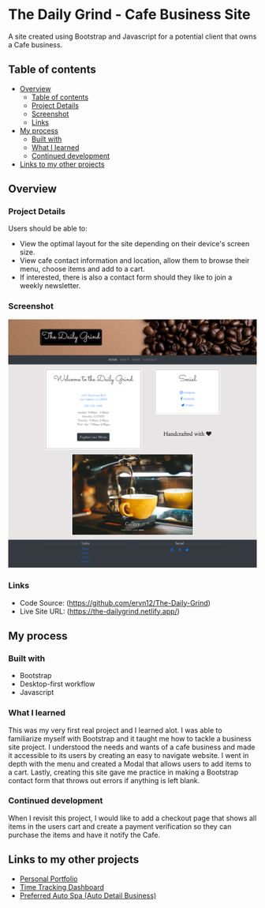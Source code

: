 # The Daily Grind - Cafe Business Site

A site created using Bootstrap and Javascript for a potential client that owns a Cafe business.

## Table of contents

- [Overview](#overview)
  - [Table of contents](#table-of-contents)
  - [Project Details](#project-details)
  - [Screenshot](#screenshot)
  - [Links](#links)
- [My process](#my-process)
  - [Built with](#built-with)
  - [What I learned](#what-i-learned)
  - [Continued development](#continued-development)
- [Links to my other projects](#links-to-my-other-projects)

## Overview

### Project Details

Users should be able to:

- View the optimal layout for the site depending on their device's screen size.
- View cafe contact information and location, allow them to browse their menu, choose items and add to a cart.  
- If interested, there is also a contact form should they like to join a weekly newsletter.

### Screenshot

![](./images/theDailyGrind.png)

### Links

- Code Source: (https://github.com/ervn12/The-Daily-Grind)
- Live Site URL: (https://the-dailygrind.netlify.app/)

## My process

### Built with

- Bootstrap
- Desktop-first workflow
- Javascript

### What I learned

This was my very first real project and I learned alot.  I was able to familiarize myself with Bootstrap and it taught me how to tackle a business site project.  I understood the needs and wants of a cafe business and made it accessible to its users by creating an easy to navigate website.  I went in depth with the menu and created a Modal that allows users to add items to a cart.  Lastly, creating this site gave me practice in making a Bootstrap contact form that throws out errors if anything is left blank.

### Continued development

When I revisit this project, I would like to add a checkout page that shows all items in the users cart and create a payment verification so they can purchase the items and have it notify the Cafe.

## Links to my other projects

- [Personal Portfolio](https://www.dev-ervin.netlify.app)
- [Time Tracking Dashboard](https://github.com/ervn12/timeTrackingDashboard)
- [Preferred Auto Spa (Auto Detail Business)](https://github.com/ervn12/preferredAutoSpa2)

